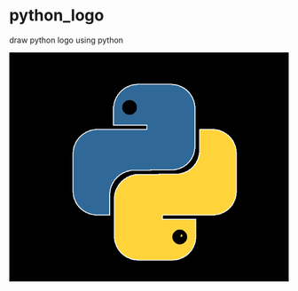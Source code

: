 # python_logo
draw python logo using python




![LOGO](https://github.com/CIRKLARE/python_logo/blob/main/py.png)
